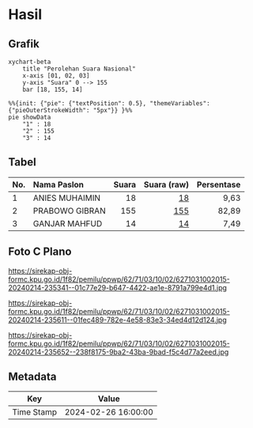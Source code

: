 # Hasil

## Grafik

```mermaid
xychart-beta
    title "Perolehan Suara Nasional"
    x-axis [01, 02, 03]
    y-axis "Suara" 0 --> 155
    bar [18, 155, 14]
```

```mermaid
%%{init: {"pie": {"textPosition": 0.5}, "themeVariables": {"pieOuterStrokeWidth": "5px"}} }%%
pie showData
    "1" : 18
    "2" : 155
    "3" : 14
```

## Tabel

| No. | Nama Paslon    | Suara | Suara (raw) | Persentase |
|:--- |:-------------- | -----:| -----------:| ----------:|
| 1   | ANIES MUHAIMIN | 18    | [18][p-1]   | 9,63       |
| 2   | PRABOWO GIBRAN | 155   | [155][p-2]  | 82,89      |
| 3   | GANJAR MAHFUD  | 14    | [14][p-3]   | 7,49       |


[p-1]: https://github.com/gigit-pemilu/pemilu-2024/blob/main/pilpres/hitung-suara/sub/62-kalimantan-tengah/sub/71-kota-palangkaraya/sub/03-jekan-raya/sub/1002-menteng/sub/015-tps/sub/paslon-1.txt
[p-2]: https://github.com/gigit-pemilu/pemilu-2024/blob/main/pilpres/hitung-suara/sub/62-kalimantan-tengah/sub/71-kota-palangkaraya/sub/03-jekan-raya/sub/1002-menteng/sub/015-tps/sub/paslon-2.txt
[p-3]: https://github.com/gigit-pemilu/pemilu-2024/blob/main/pilpres/hitung-suara/sub/62-kalimantan-tengah/sub/71-kota-palangkaraya/sub/03-jekan-raya/sub/1002-menteng/sub/015-tps/sub/paslon-3.txt

## Foto C Plano

https://sirekap-obj-formc.kpu.go.id/1f82/pemilu/ppwp/62/71/03/10/02/6271031002015-20240214-235341--01c77e29-b647-4422-ae1e-8791a799e4d1.jpg

https://sirekap-obj-formc.kpu.go.id/1f82/pemilu/ppwp/62/71/03/10/02/6271031002015-20240214-235611--01fec489-782e-4e58-83e3-34ed4d12d124.jpg

https://sirekap-obj-formc.kpu.go.id/1f82/pemilu/ppwp/62/71/03/10/02/6271031002015-20240214-235652--238f8175-9ba2-43ba-9bad-f5c4d77a2eed.jpg


## Metadata

| Key        | Value               |
| ---------- | ------------------- |
| Time Stamp | 2024-02-26 16:00:00 |



